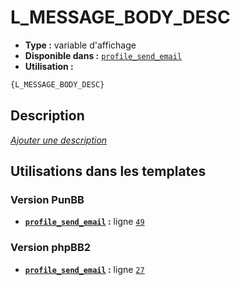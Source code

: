 # L_MESSAGE_BODY_DESC
* __Type :__ variable d'affichage
* __Disponible dans :__ [`profile_send_email`](../tpl/var/profile_send_email.md)
* __Utilisation :__

```html
{L_MESSAGE_BODY_DESC}
```

## Description
[*Ajouter une description*](https://fa-tvars.appspot.com/var/L_MESSAGE_BODY_DESC)

## Utilisations dans les templates

### Version PunBB
* __[`profile_send_email`](../tpl/var/profile_send_email.md#readme) :__ ligne [`49`](../tpl/src/punbb/profile_send_email.tpl#L49)

### Version phpBB2
* __[`profile_send_email`](../tpl/var/profile_send_email.md#readme) :__ ligne [`27`](../tpl/src/subsilver/profile_send_email.tpl#L27)